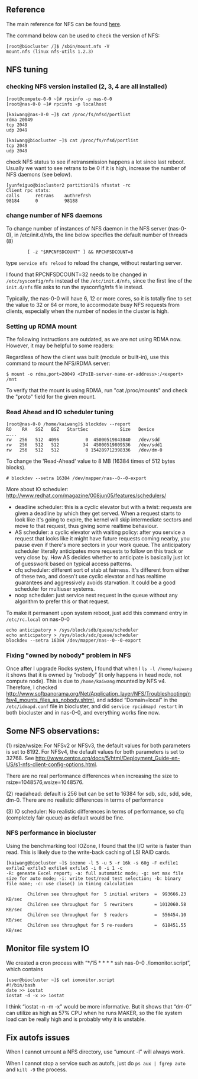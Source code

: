 ## Reference

The main reference for NFS can be found [here](http://nfs.sourceforge.net/nfs-howto/).

The command below can be used to check the version of NFS:

```
[root@biocluster /]$ /sbin/mount.nfs -V
mount.nfs (linux nfs-utils 1.2.3)
```

## NFS tuning

### checking NFS version installed (2, 3, 4 are all installed)

```
[root@compute-0-0 ~]# rpcinfo -p nas-0-0 
[root@nas-0-0 ~]# rpcinfo -p localhost

[kaiwang@nas-0-0 ~]$ cat /proc/fs/nfsd/portlist
rdma 20049
tcp 2049
udp 2049
 
[kaiwang@biocluster ~]$ cat /proc/fs/nfsd/portlist
tcp 2049
udp 2049
```

check NFS status to see if retransmission happens a lot since last reboot. Usually we want to see retrans to be 0 if it is high, increase the number of NFS daemons (see below).
```
[yunfeiguo@biocluster2 partition1]$ nfsstat -rc
Client rpc stats:
calls      retrans    authrefrsh
98184      0          98188
```

### change number of NFS daemons

To change number of instances of NFS daemon in the NFS server (nas-0-0), in /etc/init.d/nfs, the line below specifies the default number of threads (8)

```
        [ -z "$RPCNFSDCOUNT" ] && RPCNFSDCOUNT=8 
```

type `service nfs reload` to reload the change, without restarting server.

I found that RPCNFSDCOUNT=32 needs to be changed in `/etc/sysconfig/nfs` instead of the `/etc/init.d/nfs`, since the first line of the `init.d/nfs` file asks to run the sysconfig/nfs file instead.

Typically, the nas-0-0 will have 6, 12 or more cores, so it is totally fine to set the value to 32 or 64 or more, to accormodate busy NFS requests from clients, especially when the number of nodes in the cluster is high.

### Setting up RDMA mount

The following instructions are outdated, as we are not using RDMA now. However, it may be helpful to some readers:

Regardless of how the client was built (module or built-in), use this command to mount the NFS/RDMA server:
```
$ mount -o rdma,port=20049 <IPoIB-server-name-or-address>:/<export> /mnt
```
To verify that the mount is using RDMA, run "cat /proc/mounts" and check the "proto" field for the given mount. 

### Read Ahead and IO scheduler tuning
```
[root@nas-0-0 /home/kaiwang]$ blockdev --report
RO    RA   SSZ   BSZ   StartSec            Size   Device
…...
rw   256   512  4096          0  45000519843840   /dev/sdd
rw   256   512   512         34  45000519809536   /dev/sdd1
rw   256   512   512          0 154289712398336   /dev/dm-0
```

To change the 'Read-Ahead' value to 8 MB (16384 times of 512 bytes blocks).
```
# blockdev --setra 16384 /dev/mapper/nas--0--0-export
```

More about IO scheduler: http://www.redhat.com/magazine/008jun05/features/schedulers/

* deadline scheduler: this is a cyclic elevator but with a twist: requests are given a deadline by which they get served. When a request starts to look like it's going to expire, the kernel will skip intermediate sectors and move to that request, thus giving some realtime behaviour.
* AS scheduler: a cyclic elevator with waiting policy: after you service a request that looks like it might have future requests coming nearby, you pause even if there's more sectors in your work queue. The anticipatory scheduler literally anticipates more requests to follow on this track or very close by. How AS decides whether to anticipate is basically just lot of guesswork based on typical access patterns.
* cfq scheduler: different sort of stab at fairness. It's different from either of these two, and doesn't use cyclic elevator and has realtime guarantees and aggressively avoids starvation. It could be a good scheduler for multiuser systems.
* noop scheduler: just service next request in the queue without any algorithm to prefer this or that request.

To make it permanent upon system reboot, just add this command entry in `/etc/rc.local` on nas-0-0

```
echo anticipatory > /sys/block/sdb/queue/scheduler
echo anticipatory > /sys/block/sdc/queue/scheduler
blockdev --setra 16384 /dev/mapper/nas--0--0-export
```

### Fixing "owned by nobody" problem in NFS

Once after I upgrade Rocks system, I found that when I `ls -l /home/kaiwang` it shows that it is owned by “nobody” (it only happens in head node, not compute node). This is due to `/home/kaiwang` mounted by NFS v4. Therefore, I checked http://www.softpanorama.org/Net/Application_layer/NFS/Troubleshooting/nfsv4_mounts_files_as_nobody.shtml, and added “Domain=local” in the `/etc/idmapd.conf` file in biocluster, and did `service rpcidmapd restart` in both biocluster and in nas-0-0, and everything works fine now.

## Some NFS observations:

(1) rsize/wsize: For NFSv2 or NFSv3, the default values for both parameters is set to 8192. For NFSv4, the default values for both parameters is set to 32768. See http://www.centos.org/docs/5/html/Deployment_Guide-en-US/s1-nfs-client-config-options.html.

There are no real performance differences when increasing the size to rsize=1048576,wsize=1048576. 

(2) readahead: default is 256 but can be set to 16384 for sdb, sdc, sdd, sde, dm-0. There are no realistic differences in terms of performance

(3) IO scheduler: No realistic differences in terms of performance, so cfq (completely fair queue) as default would be fine.

### NFS performance in biocluster

Using the benchmarking tool IOZone, I found that the I/O write is faster than read. This is likely due to the write-back caching of LSI RAID cards.

```
[kaiwang@biocluster ~]$ iozone -l 5 -u 5 -r 16k -s 60g -F exfile1 exfile2 exfile3 exfile4 exfile5 -i 0 -i 1 -c
-R: geneate Excel report; -a: full automatic mode; -g: set max file size for auto mode; -i: write test/read test selection; -b: binary file name; -c: use close() in timing calculation

        Children see throughput for  5 initial writers  =  993666.23 KB/sec
        Children see throughput for  5 rewriters        = 1012060.58 KB/sec
        Children see throughput for  5 readers          =  556454.10 KB/sec
        Children see throughput for 5 re-readers        =  618451.55 KB/sec
```



## Monitor file system IO
We created a cron process with “*/15 * * * * ssh nas-0-0 ./iomonitor.script”, which contains
```
[user@biocluster ~]$ cat iomonitor.script
#!/bin/bash
date >> iostat
iostat -d -x >> iostat
```
I think “iostat -n -m -x” would be more informative. But it shows that “dm-0” can utilize as high as 57% CPU when he runs MAKER, so the file system load can be really high and is probably why it is unstable.

## Fix autofs issues

When I cannot umount a NFS directory, use “umount -l” will always work.

When I cannot stop a service such as autofs, just do `ps aux | fgrep auto` and `kill -9` the process.
